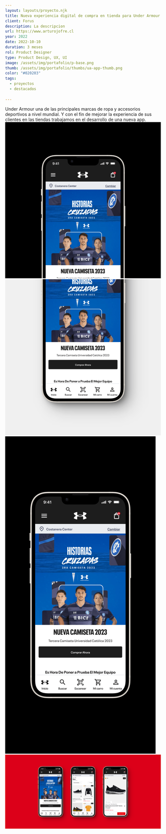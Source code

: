 ```yaml
---
layout: layouts/proyecto.njk
title: Nueva experiencia digital de compra en tienda para Under Armour
client: Forus
description: La descripcion
url: https://www.arturojofre.cl
year: 2022
date: 2022-10-10
duration: 3 meses
rol: Product Designer
type: Product Design, UX, UI
image: /assets/img/portafolio/p-base.png
thumb: /assets/img/portafolio/thumbs/ua-app-thumb.png
color: "#020203"
tags:
  - proyectos
  - destacados

---
```


<div class="intro">
	Under Armour una de las principales marcas de ropa y accesorios deportivos a nivel mundial. Y con el fin de mejorar la experiencia de sus clientes en las tiendas trabajamos en el desarrollo de una nueva app.
</div>

<div class="bento-box bento-4">
	<img class="bento bento-a" src="/assets/img/portafolio/ua-app-detail-1.png" alt="" loading="lazy">
	<img class="bento bento-b" src="/assets/img/portafolio/ua-app-detail-2.png" alt="" loading="lazy">
	<img class="bento bento-c" src="/assets/img/portafolio/ua-app-full.png" alt="" oading="lazy">
	<img class="bento bento-d" src="/assets/img/portafolio/ua-app-3.png" alt="" oading="lazy">
</div>




